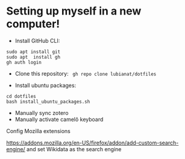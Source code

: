 # Setting up myself in a new computer!

- Install GitHub CLI:

```
sudo apt install git
sudo apt  install gh
gh auth login
```

- Clone this repository: ``` gh repo clone lubianat/dotfiles```

- Install ubuntu packages:

```
cd dotfiles
bash install_ubuntu_packages.sh
```

- Manually sync zotero
- Manually activate camelô keyboard


Config Mozilla extensions

https://addons.mozilla.org/en-US/firefox/addon/add-custom-search-engine/ and set Wikidata as the search engine
